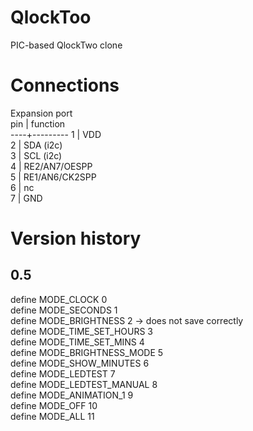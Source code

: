 QlockToo
========

PIC-based QlockTwo clone


Connections
===========

Expansion port  
pin | function  
----+---------
 1  | VDD  
 2  | SDA (i2c)  
 3  | SCL (i2c)  
 4  | RE2/AN7/OESPP  
 5  | RE1/AN6/CK2SPP  
 6  | nc  
 7  | GND  


Version history
===============

0.5
---
define MODE_CLOCK              0  
define MODE_SECONDS            1  
define MODE_BRIGHTNESS         2 -> does not save correctly  
define MODE_TIME_SET_HOURS     3  
define MODE_TIME_SET_MINS      4  
define MODE_BRIGHTNESS_MODE    5  
define MODE_SHOW_MINUTES       6  
define MODE_LEDTEST            7  
define MODE_LEDTEST_MANUAL     8  
define MODE_ANIMATION_1        9  
define MODE_OFF                10  
define MODE_ALL                11  

